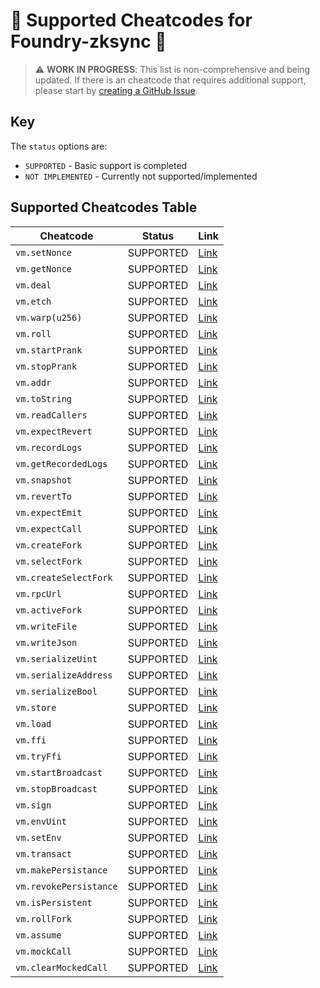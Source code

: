 # 🔧 Supported Cheatcodes for Foundry-zksync 🔧

> ⚠️ **WORK IN PROGRESS**: This list is non-comprehensive and being updated. If there is an cheatcode that requires additional support, please start by [creating a GitHub Issue](https://github.com/matter-labs/foundry-zksync/issues/new/choose).

## Key

The `status` options are:

+ `SUPPORTED` - Basic support is completed
+ `NOT IMPLEMENTED` - Currently not supported/implemented

## Supported Cheatcodes Table

| Cheatcode | Status | Link |
| --- | --- | --- |
| `vm.setNonce` | SUPPORTED | [Link](https://book.getfoundry.sh/cheatcodes/set-nonce) |
| `vm.getNonce` | SUPPORTED | [Link](https://book.getfoundry.sh/cheatcodes/get-nonce) |
| `vm.deal` | SUPPORTED | [Link](https://book.getfoundry.sh/cheatcodes/deal) |
| `vm.etch` | SUPPORTED | [Link](https://book.getfoundry.sh/cheatcodes/etch) |
| `vm.warp(u256)` | SUPPORTED | [Link](https://book.getfoundry.sh/cheatcodes/warp) |
| `vm.roll` | SUPPORTED | [Link](https://book.getfoundry.sh/cheatcodes/roll) |
| `vm.startPrank` | SUPPORTED | [Link](https://book.getfoundry.sh/cheatcodes/start-prank) |
| `vm.stopPrank` | SUPPORTED | [Link](https://book.getfoundry.sh/cheatcodes/stop-prank) |
| `vm.addr` | SUPPORTED | [Link](https://book.getfoundry.sh/cheatcodes/addr) |
| `vm.toString` | SUPPORTED | [Link](https://book.getfoundry.sh/cheatcodes/to-string) |
| `vm.readCallers` | SUPPORTED | [Link](https://book.getfoundry.sh/cheatcodes/read-callers) |
| `vm.expectRevert` | SUPPORTED | [Link](https://book.getfoundry.sh/cheatcodes/expect-revert) |
| `vm.recordLogs` | SUPPORTED | [Link](https://book.getfoundry.sh/cheatcodes/record-logs) |
| `vm.getRecordedLogs` | SUPPORTED | [Link](https://book.getfoundry.sh/cheatcodes/get-recorded-logs) |
| `vm.snapshot` | SUPPORTED | [Link](https://book.getfoundry.sh/cheatcodes/snapshots) |
| `vm.revertTo` | SUPPORTED | [Link](https://book.getfoundry.sh/cheatcodes/snapshots?highlight=revertTo#signature) |
| `vm.expectEmit` | SUPPORTED | [Link](https://book.getfoundry.sh/cheatcodes/expect-emit) |
| `vm.expectCall` | SUPPORTED | [Link](https://book.getfoundry.sh/cheatcodes/expect-call) |
| `vm.createFork` | SUPPORTED | [Link](https://book.getfoundry.sh/cheatcodes/create-fork) |
| `vm.selectFork` | SUPPORTED | [Link](https://book.getfoundry.sh/cheatcodes/select-fork) |
| `vm.createSelectFork` | SUPPORTED | [Link](https://book.getfoundry.sh/cheatcodes/create-select-fork) |
| `vm.rpcUrl` | SUPPORTED | [Link](https://book.getfoundry.sh/cheatcodes/rpc) |
| `vm.activeFork` | SUPPORTED | [Link](https://book.getfoundry.sh/cheatcodes/active-fork) |
| `vm.writeFile` | SUPPORTED | [Link](https://book.getfoundry.sh/cheatcodes/fs) |
| `vm.writeJson` | SUPPORTED | [Link](https://book.getfoundry.sh/cheatcodes/fs) |
| `vm.serializeUint` | SUPPORTED | [Link](https://book.getfoundry.sh/cheatcodes/serialize-json?highlight=serializeUint#signature) |
| `vm.serializeAddress` | SUPPORTED | [Link](https://book.getfoundry.sh/cheatcodes/serialize-json?highlight=serializeAddress#signature) |
| `vm.serializeBool` | SUPPORTED | [Link](https://book.getfoundry.sh/cheatcodes/serialize-json?highlight=serializeBool#signature) |
| `vm.store` | SUPPORTED | [Link](https://book.getfoundry.sh/cheatcodes/store) |
| `vm.load` | SUPPORTED | [Link](https://book.getfoundry.sh/cheatcodes/load) |
| `vm.ffi` | SUPPORTED | [Link](https://book.getfoundry.sh/cheatcodes/ffi) |
| `vm.tryFfi` | SUPPORTED | [Link](https://book.getfoundry.sh/cheatcodes/ffi) |
| `vm.startBroadcast` | SUPPORTED | [Link](https://book.getfoundry.sh/cheatcodes/start-broadcast) |
| `vm.stopBroadcast` | SUPPORTED | [Link](https://book.getfoundry.sh/cheatcodes/stop-broadcast) |
| `vm.sign`              | SUPPORTED  | [Link](https://book.getfoundry.sh/cheatcodes/sign)          |
| `vm.envUint`           | SUPPORTED  | [Link](https://book.getfoundry.sh/cheatcodes/env-uint)      |
| `vm.setEnv`            | SUPPORTED  | [Link](https://book.getfoundry.sh/cheatcodes/set-env.html)  |
| `vm.transact`          | SUPPORTED  | [Link](https://book.getfoundry.sh/cheatcodes/transact.html) |
| `vm.makePersistance`   | SUPPORTED  | [Link](https://book.getfoundry.sh/cheatcodes/make-persistent.html) |
| `vm.revokePersistance` | SUPPORTED  | [Link](https://book.getfoundry.sh/cheatcodes/revoke-persistent.html) |
| `vm.isPersistent`      | SUPPORTED  | [Link](https://book.getfoundry.sh/cheatcodes/is-persistent.html) |
| `vm.rollFork`          | SUPPORTED  | [Link](https://book.getfoundry.sh/cheatcodes/roll-fork.html) |
| `vm.assume`            | SUPPORTED  | [Link](https://book.getfoundry.sh/cheatcodes/assume)        |
| `vm.mockCall`          | SUPPORTED  | [Link](https://book.getfoundry.sh/cheatcodes/mock-call)        |
| `vm.clearMockedCall`   | SUPPORTED  | [Link](https://book.getfoundry.sh/cheatcodes/clear-mocked-calls#clearmockedcalls)        |
